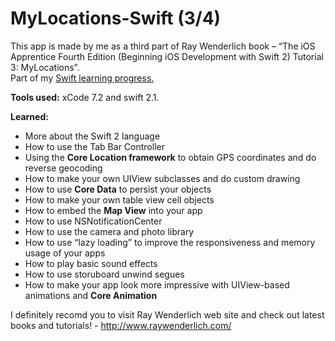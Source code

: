 # MyLocations-Swift (3/4)
This app is made by me as a third part of Ray Wenderlich book – “The iOS Apprentice Fourth Edition (Beginning iOS Development with Swift 2) Tutorial 3: MyLocations”.  
Part of my [Swift learning progress.](https://github.com/VasylKo/Swift-learning-progress) 

__Tools used:__ xCode 7.2 and swift 2.1.

__Learned:__
- More about the Swift 2 language
- How to use the Tab Bar Controller
- Using the __Core Location framework__ to obtain GPS coordinates and do reverse geocoding
- How to make your own UIView subclasses and do custom drawing 
- How to use __Core Data__ to persist your objects
- How to make your own table view cell objects
- How to embed the __Map View__ into your app
- How to use NSNotificationCenter
- How to use the camera and photo library
- How to use “lazy loading” to improve the responsiveness and memory usage of your apps
- How to play basic sound effects
- How to use storuboard unwind segues
- How to make your app look more impressive with UIView-based animations and __Core Animation__

I definitely recomd you to visit Ray Wenderlich web site and check out latest books and tutorials! - http://www.raywenderlich.com/
